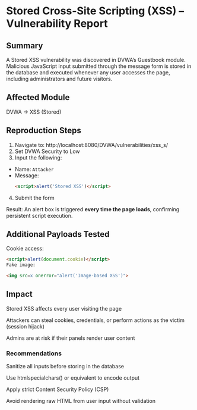 # Stored Cross-Site Scripting (XSS) – Vulnerability Report

## Summary

A Stored XSS vulnerability was discovered in DVWA’s Guestbook module. Malicious JavaScript input submitted through the message form is stored in the database and executed whenever any user accesses the page, including administrators and future visitors.

## Affected Module

DVWA → XSS (Stored)

## Reproduction Steps

1. Navigate to:
http://localhost:8080/DVWA/vulnerabilities/xss_s/
2. Set DVWA Security to Low
3. Input the following:
- Name: `Attacker`
- Message:
  ```html
  <script>alert('Stored XSS')</script>
  ```
4. Submit the form

Result: An alert box is triggered **every time the page loads**, confirming persistent script execution.

## Additional Payloads Tested

Cookie access:
```html
<script>alert(document.cookie)</script>
Fake image:

<img src=x onerror="alert('Image-based XSS')">
```
## Impact

Stored XSS affects every user visiting the page

Attackers can steal cookies, credentials, or perform actions as the victim (session hijack)

Admins are at risk if their panels render user content

### Recommendations
Sanitize all inputs before storing in the database

Use htmlspecialchars() or equivalent to encode output

Apply strict Content Security Policy (CSP)

Avoid rendering raw HTML from user input without validation
